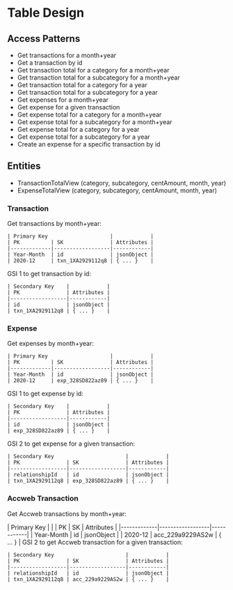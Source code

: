 # Table Design
## Access Patterns
- Get transactions for a month+year
- Get a transaction by id
- Get transaction total for a category for a month+year
- Get transaction total for a subcategory for a month+year
- Get transaction total for a category for a year
- Get transaction total for a subcategory for a year
- Get expenses for a month+year
- Get expense for a given transaction
- Get expense total for a category for a month+year
- Get expense total for a subcategory for a month+year
- Get expense total for a category for a year
- Get expense total for a subcategory for a year
- Create an expense for a specific transaction by id

## Entities
- TransactionTotalView (category, subcategory, centAmount, month, year)
- ExpenseTotalView (category, subcategory, centAmount, month, year)

### Transaction
Get transactions by month+year:
```
| Primary Key                    |            |
| PK          | SK               | Attributes |
|-------------|------------------|------------|
| Year-Month  | id               | jsonObject |
| 2020-12     | txn_1XA2929112q8 | { ... }    |
```
GSI 1 to get transaction by id:
```
| Secondary Key    |            |
| PK               | Attributes |
|------------------|------------|
| id               | jsonObject |
| txn_1XA2929112q8 | { ... }    |
```
### Expense
Get expenses by month+year:
```
| Primary Key                    |            |
| PK          | SK               | Attributes |
|-------------|------------------|------------|
| Year-Month  | id               | jsonObject |
| 2020-12     | exp_328SD822az89 | { ... }    |
```
GSI 1 to get expense by id:
```
| Secondary Key    |            |
| PK               | Attributes |
|------------------|------------|
| id               | jsonObject |
| exp_328SD822az89 | { ... }    |
```
GSI 2 to get expense for a given transaction:
```
| Secondary Key                       |            |
| PK               | SK               | Attributes |
|------------------|------------------|------------|
| relationshipId   | id               | jsonObject |
| txn_1XA2929112q8 | exp_328SD822az89 | { ... }    |
```
### Accweb Transaction
Get Accweb transactions by month+year:

| Primary Key                    |            |
| PK          | SK               | Attributes |
|-------------|------------------|------------|
| Year-Month  | id               | jsonObject |
| 2020-12     | acc_229a9229AS2w | { ... }    |
GSI 2 to get Accweb transaction for a given transaction:
```
| Secondary Key                       |            |
| PK               | SK               | Attributes |
|------------------|------------------|------------|
| relationshipId   | id               | jsonObject |
| txn_1XA2929112q8 | acc_229a9229AS2w | { ... }    |
```
